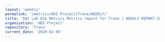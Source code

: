```yaml
---
layout: 'weekly'
permalink: '/metrics/HDI-Project/Trane/WEEKLY/'
title: 'DAI Lab OSS Metrics Metrics report for Trane | WEEKLY-REPORT-2020-02-09'
organization: 'HDI-Project'
repository: 'Trane'
current_date: '2020-02-09'
---
```

